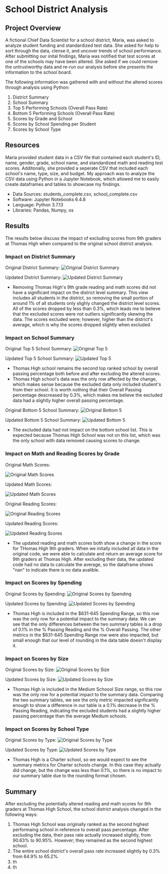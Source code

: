 # School District Analysis

## Project Overview
A fictional Chief Data Scientist for a school district, Maria, was asked to analyze student funding and standardized test data. She asked for help to sort through the data, clense it, and uncover trends of school performance. After submitting our inital findings, Maria was notified that test scores at one of the schools may have been altered. She asked if we could remove the untrustworthy data and re-run our analysis before she presents the information to the school board.

The following information was gathered with and without the altered scores through analysis using Python: 

1. District Summary
2. School Summary
3. Top 5 Performing Schools (Overall Pass Rate)
5. Bottom 5 Performing Schools (Overall Pass Rate)
6. Scores by Grade and School
7. Scores by School Spending per Student
8. Scores by School Type

## Resources
Maria provided student data in a CSV file that contained each student's ID, name, gender, grade, school name, and standardized math and reading test scores. Additonally, she provided a seperate CSV that included each school's name, type, size, and budget. My approach was to analyze the CSV data using Python in a Jupyter Notebook, which allowed me to easily create dataframes and tables to showcase my findings. 
- Data Sources: students_complete.csv, school_complete.csv
- Software: Jupyter Notebooks 6.4.8
- Language: Python 3.7.13
- Libraries: Pandas, Numpy, os


## Results
The results below discuss the impact of excluding scores from 9th graders at Thomas High when compared to the original school district analysis.

### Impact on District Summary
Original District Summary: 
![Original District Summary](../main/Resources/district_sum_2.png)

Updated District Summary:
![Updated District Summary](../main/Resources/district_sum_1.png)

- Removing Thomas High's 9th grade reading and math scores did not have a significant impact on the district level summary. This view includes all students in the district, so removing the small portion of around 1% of all students only slighly changed the district level scores. All of the scores dropped by less than 0.3%, which leads me to believe that the excluded scores were not outliers significantly skewing the data. The scores excluded were; however, higher than the district's average, which is why the scores dropped slightly when excluded. 

### Impact on School Summary
Original Top 5 School Summary: 
![Original Top 5](../main/Resources/school_top_2.png)

Updated Top 5 School Summary:
![Updated Top 5](../main/Resources/school_top_1.png)

- Thomas High school remains the second top ranked school by overall passing percentage both before and after excluding the altered scores. 
- Thomas High school's data was the only row affected by the change, which makes sense because the excluded data only included student's from their school. It is worth nothing that their Overall Passing percentage descreased by 0.3%, which makes me believe the excluded data had a slightly higher overall passing percentage. 

Original Bottom 5 School Summary: 
![Original Bottom 5](../main/Resources/school_bottom_2.png)

Updated Bottom 5 School Summary:
![Updated Bottom 5](../main/Resources/school_bottom_1.png)

- The excluded data had not impact on the bottom school list. This is expected because Thomas High School was not on this list, which was the only school with data removed causing scores to change.

### Impact on Math and Reading Scores by Grade
Original Math Scores:

![Original Math Scores](../main/Resources/math_2.png)

Updated Math Scores:

![Updated Math Scores](../main/Resources/math_1.png)

Original Reading Scores:

![Original Reading Scores](../main/Resources/reading_2.png)

Updated Reading Scores:

![Updated Reading Scores](../main/Resources/reading_1.png)

- The updated reading and math scores both show a change in the score for THomas High 9th graders. When we initally included all data in the original code, we were able to calculate and return an average score for 9th graders at Thomas High. After excluding their data, the updated code had no data to calculate the average, so the dataframe shows "nan" to indicate there is no data avalible. 

### Impact on Scores by Spending
Original Scores by Spending: 
![Original Scores by Spending](../main/Resources/spending_2.png)

Updated Scores by Spending:
![Updated Scores by Spending](../main/Resources/spending_1.png)

- Thomas High is included in the $631-645 Spending Range, so this row was the only row for a potential impact to the summary data. We can see that the only differences between the two summary tables is a drop of 0.1% in the % Passing Reading and the % Overall Passing. The other metrics in the $631-645 Spending Range row were also impacted, but small enough that our level of rounding in the data table doesn't display it. 

### Impact on Scores by Size
Original Scores by Size: 
![Original Scores by Size](../main/Resources/size_2.png)

Updated Scores by Size:
![Updated Scores by Size](../main/Resources/size_1.png)

- Thomas High is included in the Medium Schoool Size range, so this row was the only row for a potential impact to the summary data. Comparing the two summary tables, we see the only metric impacted signficantly enough to show a difference in our table is a 0.1% decrease in the % Passing Reading, indicating the excluded students had a slightly higher passing percentage than the average Medium schools. 

### Impact on Scores by School Type
Original Scores by Type: 
![Original Scores by Type](../main/Resources/type_2.png)

Updated Scores by Type:
![Updated Scores by Type](../main/Resources/type_1.png)

- Thomas High is a Charter school, so we would expect to see the summary metrics for Charter schools change. In this case they actually did change, but the change was less than 0.1%, so there is no impact to our summary table due to the rounding format chosen. 


## Summary
After excluding the potentially altered reading and math scores for 9th graders at Thomas High School, the school district analysis changed in the following ways: 
1. Thomas High School was originally ranked as the second highest performaing school in reference to overall pass percentage. After excluding the data, their pass rate actually increased slightly, from 90.63% to 90.95%. However; they remained as the second highest school. 
2. The entire school district's overall pass rate increased slightly by 0.3% from 64.9% to 65.2%.
3. th
4. th

